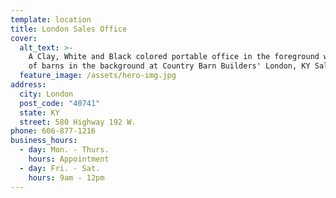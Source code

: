 ```yaml
---
template: location
title: London Sales Office
cover:
  alt_text: >-
    A Clay, White and Black colored portable office in the foreground with a row
    of barns in the background at Country Barn Builders' London, KY Sales office
  feature_image: /assets/hero-img.jpg
address:
  city: London
  post_code: "40741"
  state: KY
  street: 580 Highway 192 W.
phone: 606-877-1216
business_hours:
  - day: Mon. - Thurs.
    hours: Appointment
  - day: Fri. - Sat.
    hours: 9am - 12pm
---
```

